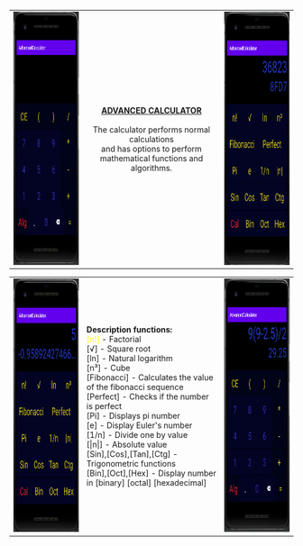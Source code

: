 <center>
<table><tr><td>
<img src="https://github.com/Biniobiniasty/AdvancedCalculator/blob/master/Screenshoot/1.png" height="450" width="300"/>
  </td><td style="text-align: center">
  <b><u>ADVANCED CALCULATOR</u></b><br /><br />
  The calculator performs normal calculations<br /> and has options to perform mathematical functions and algorithms.
  </td><td>
      <img src="https://github.com/Biniobiniasty/AdvancedCalculator/blob/master/Screenshoot/3.png" height="450" width="300"/>
  </td></tr>
  </table>

  
  
  <table><tr><td>
    <img src="https://github.com/Biniobiniasty/AdvancedCalculator/blob/master/Screenshoot/4.png" height="450" width="300"/>
    </td><td>
    <b>Description functions:</b><br />
    <font color="yellow">[n!]</font> - Factorial <br />
    [√] - Square root<br />
    [ln] - Natural logarithm<br />
    [n³] - Cube<br />
    [Fibonacci] - Calculates the value of the fibonacci sequence<br />
    [Perfect] - Checks if the number is perfect<br />
    [Pi] - Displays pi number<br />
    [e] - Display Euler's number<br />
    [1/n] - Divide one by value<br />
    [|n|] - Absolute value<br />
    [Sin],[Cos],[Tan],[Ctg] - Trigonometric functions<br />
    [Bin],[Oct],[Hex] - Display number in [binary] [octal] [hexadecimal]<br />
    </td><td>
    <img src="https://github.com/Biniobiniasty/AdvancedCalculator/blob/master/Screenshoot/2.png" height="450" width="300"/>
    </td></tr>
  </table>
  
</center>

